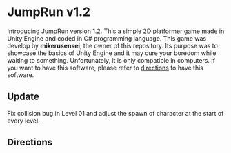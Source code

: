 # JumpRun v1.2

Introducing JumpRun version 1.2. This a simple 2D platformer game made in Unity Engine and coded in C# programming language.
This game was develop by __mikerusensei__, the owner of this repository. Its purpose was to showcase the basics of Unity Engine and
it may cure your boredom while waiting to something. Unfortunately, it is only compatible in computers. If you want to have this
software, please refer to [directions](https://github.com/mikerusensei/jumprun/blob/main/README.md#directions) to have this software.

## Update

Fix collision bug in Level 01 and adjust the spawn of character at the start of every level.


## Directions
